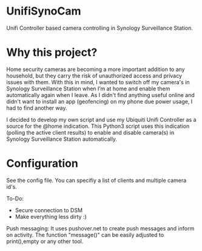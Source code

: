 # UnifiSynoCam
Unifi Controller based camera controlling in Synology Surveillance Station.

# Why this project?
Home security cameras are becoming a more important addition to any household, but they carry the risk of unauthorized access and privacy issues with them. With this in mind, I wanted to switch off my camera's in Synology Surveillance Station when I’m at home and enable them automatically again when I leave. As I didn't find anything useful online and didn't want to install an app (geofencing) on my phone due power usage, I had to find another way.

I decided to develop my own script and use my Ubiquiti Unifi Controller as a source for the @home indication. This Python3 script uses this indication (polling the active client results) to enable and disable camera(s) in Synology Surveillance Station automatically.

# Configuration
See the config file. You can specifiy a list of clients and multiple camera id's.

To-Do:
- Secure connection to DSM
- Make everything less dirty :)

Push messaging:
It uses pushover.net to create push messages and inform on activity. The function "message()" can be easily adjusted to print(),empty or any other tool.